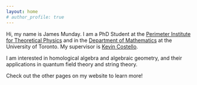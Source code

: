 ```yaml
---
layout: home
# author_profile: true
---
```


Hi, my name is James Munday. I am a PhD Student at the [Perimeter Institute for Theoretical Physics][pitp] and in the [Department of Mathematics][dept-math] at the University of Toronto. My supervisor is [Kevin Costello][kevin].

I am interested in homological algebra and algebraic geometry, and their applications in quantum field theory and string theory.

Check out the other pages on my website to learn more!

[pitp]: https://perimeterinstitute.ca 
[dept-math]: https://www.mathematics.utoronto.ca 
[kevin]: https://perimeterinstitute.ca/people/kevin-costello